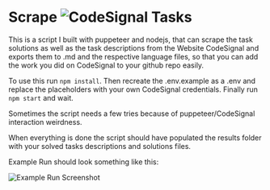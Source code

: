 # Scrape ![CodeSignal](../main/code-signal-logo.svg) Tasks 

This is a script I built with puppeteer and nodejs, that can scrape the task solutions as well as the task descriptions from the Website CodeSignal and exports them to .md and the respective language files, so that you can add the work you did on CodeSignal to your github repo easily. 

To use this run `npm install`. 
Then recreate the .env.example as a .env and replace the placeholders with your own CodeSignal credentials. 
Finally run `npm start` and wait. 

Sometimes the script needs a few tries because of puppeteer/CodeSignal interaction weirdness. 

When everything is done the script should have populated the results folder with your solved tasks descriptions and solutions files. 

Example Run should look something like this: 

![Example Run Screenshot](../main/example-output.png)


